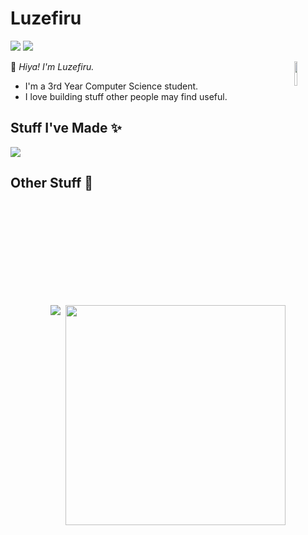 # Luzefiru

<img src="https://komarev.com/ghpvc/?username=luzefiru&color=4f58e8" /> <a target="_blank" href="https://ko-fi.com/luzefiru"><img src="https://img.shields.io/badge/Support_Me-white?logo=kofi&style=social" /></a>

</p>
<img align="right" width="10%" src="https://emoji.discadia.com/emojis/be91985d-f9fe-42a9-aafe-92eb7bdfe753.PNG">
<p>
 
:wave: *Hiya! I'm Luzefiru.* 
- I'm a 3rd Year Computer Science student.
- I love building stuff other people may find useful.

## Stuff I've Made ✨

[![](https://github-readme-stats.vercel.app/api/pin/?username=wuwatracker&repo=wuwatracker&theme=apprentice&hide_border=true)](https://wuwatracker.com/)

## Other Stuff 🎲

<div align="start" style="display: flex; flex-direction: column; align-items: center; gap: 8px; width: 100%">
    <div style="display: flex; width: 100%; justify-content: center; gap: 8px">
  <img src="https://github-readme-stats.vercel.app/api?username=luzefiru&count_private=true&show_icons=true&theme=apprentice&hide_border=true"/>
  <img style="width: 352px" src="https://github-readme-stats.vercel.app/api/top-langs/?username=luzefiru&theme=apprentice&hide_border=true&layout=compact&hide=jupyter%20notebook"/>
  </div>
</div>

